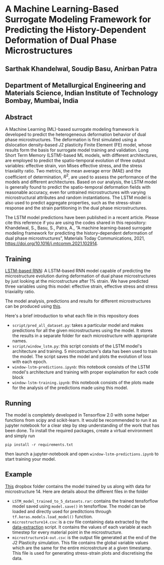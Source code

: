 # A Machine Learning-Based Surrogate Modeling Framework for Predicting the History-Dependent Deformation of Dual Phase Microstructures
## Sarthak Khandelwal, Soudip Basu, Anirban Patra
## Department of Metallurgical Engineering and Materials Science, Indian Institute of Technology Bombay, Mumbai, India

## Abstract
A Machine Learning (ML)-based surrogate modeling framework is developed to predict the heterogeneous deformation behavior of dual phase microstructures. The deformation is first simulated using a dislocation density-based J2 plasticity Finite Element (FE) model, whose results form the basis for surrogate model training and validation. Long Short Term Memory (LSTM)-based ML models, with different architectures, are employed to predict the spatio-temporal evolution of three output variables: effective strain, von Mises effective stress, and the stress triaxiality ratio. Two metrics, the mean average error (MAE) and the coefficient of determination, $R^2$, are used to assess the performance of the models and different architectures. Based on our analysis, the LSTM model is generally found to predict the spatio-temporal deformation fields with reasonable accuracy, even for untrained microstructures with varying microstructural attributes and random instantiations. The LSTM model is also used to predict aggregate properties, such as the stress-strain response and the strain partitioning in the dual phase microstructures.

The LSTM model predictions have been published in a recent article. Please cite this reference if you are using the codes shared in this repository: 
Khandelwal, S., Basu, S., Patra, A., “A machine learning-based surrogate modeling framework for predicting the history-dependent deformation of dual phase microstructures”, Materials Today Communications, 2021, https://doi.org/10.1016/j.mtcomm.2021.102914.


## Training
[LSTM-based RNN](https://github.com/TheFlash98/model_training/blob/master/window-lstm.ipynb): A LSTM-based RNN model capable of predicting the microstructure evolution during deformation of dual phase microstructures by just looking at the microstructure after 1% strain. We have predicted three variables using this model: effective strain, effective stress and stress triaxiality ratio. 

The model analysis, predictions and results for different microstructures can be produced using [this](https://github.com/TheFlash98/model_training/blob/master/window-lstm-plot-analysis.ipynb).

Here's a brief introduction to what each file in this repository does

- `script/pred_all_dataset.py`: takes a particular model and makes predictions for all the given microstructures using the model. It stores the results in a separate folder for each microstructure with appropriate names.
- `script/window_lstm.py`: this script consists of the LSTM model's architecture and training. 5 mircostructure's data has been used to train the model. The script saves the model and plots the evolution of loss with each epoch.
- `window-lstm-predictions.ipynb`: this notebook consists of the LSTM model's architecture and training with proper explaination for each code block
- `window-lstm-training.ipynb`: this notebook consists of the plots made for the analysis of the predictions made using this model.

## Running
The model is completely developed in Tensorflow 2.0 with some helper functions from scipy and scikit-learn. It would be recommended to run it as jupyter notebook for a clear step by step understanding of the work that has been done. To install the required packages, create a virtual environment and simply run

`pip install -r requirements.txt`

then launch a jupyter-notebook and open `window-lstm-predictions.ipynb` to start training your model.

## Example
[This](https://www.dropbox.com/sh/shqbpp5z5xu84jb/AAC3HdOgx_errnXQaZ1p_LpPa?dl=0) dropbox folder contains the model trained by us along with data for microstructure 14. Here are details about the different files in the folder 

- `LSTM_model_trained_to_5_datasets.rar`: contains the trained tensforflow model saved using `model.save()` in tensforflow. The model can be loaded and directly used for preditctions through `tf.keras.models.load_model()` function.
- `microstructure14.csv`: is a csv file containing data extracted by the [data-extraction](https://github.com/apatra6/DualPhaseDeformation_LSTM/tree/master/data-extraction) script. It contains the values of each variable at each timestep for every material point in the microstructure.
- `microstructure14-out.csv`: is the output file generated at the end of the J2 Plasticity simulation. This file contains the global variable values which are the same for the entire microstrcture at a given timestamp. This file is used for generating stress-strain plots and discretising the data.
